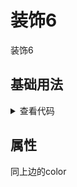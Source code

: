 <!-- 加载 demo 组件 start -->
<script setup>
import demo from './demo.vue'
</script>
<!-- 加载 demo 组件 end -->

<!-- 正文开始 -->

# 装饰6

装饰6

## 基础用法
<demo />
<details>
<summary>查看代码</summary>

<<< @/Decoration/Decoration6/demo.vue

</details>

## 属性
同上边的color
